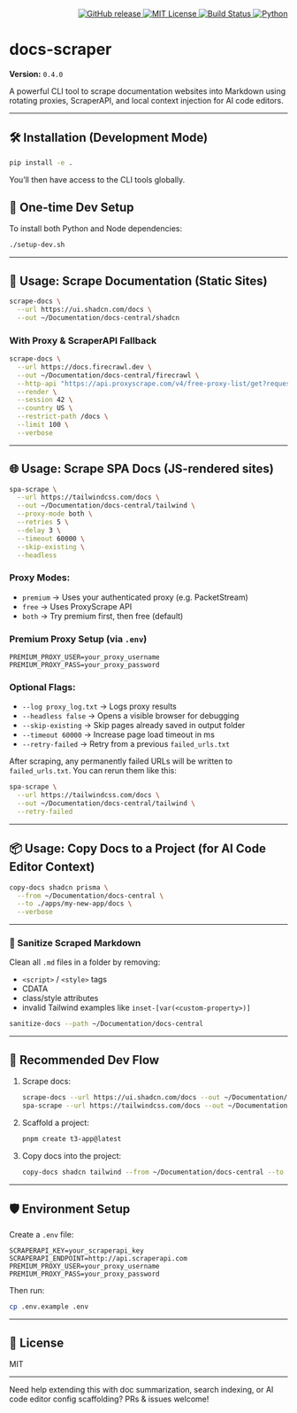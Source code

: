 <p align="right">
  <a href="https://github.com/landonfears/docs-scraper/releases">
    <img alt="GitHub release" src="https://img.shields.io/github/v/release/landonfears/docs-scraper?label=version">
  </a>
  <a href="https://github.com/landonfears/docs-scraper/blob/main/LICENSE">
    <img alt="MIT License" src="https://img.shields.io/github/license/landonfears/docs-scraper">
  </a>
  <a href="https://github.com/landonfears/docs-scraper/actions/workflows/release.yml">
    <img alt="Build Status" src="https://github.com/landonfears/docs-scraper/actions/workflows/release.yml/badge.svg">
  </a>
  <a href="https://www.python.org/downloads/">
    <img alt="Python" src="https://img.shields.io/badge/python-3.7%2B-blue.svg">
  </a>
</p>

# docs-scraper

**Version:** `0.4.0`

A powerful CLI tool to scrape documentation websites into Markdown using rotating proxies, ScraperAPI, and local context injection for AI code editors.

---

## 🛠 Installation (Development Mode)

```bash
pip install -e .
```

You’ll then have access to the CLI tools globally.

## 🧰 One-time Dev Setup

To install both Python and Node dependencies:

```bash
./setup-dev.sh
```

---

## 🚀 Usage: Scrape Documentation (Static Sites)

```bash
scrape-docs \
  --url https://ui.shadcn.com/docs \
  --out ~/Documentation/docs-central/shadcn
```

### With Proxy & ScraperAPI Fallback

```bash
scrape-docs \
  --url https://docs.firecrawl.dev \
  --out ~/Documentation/docs-central/firecrawl \
  --http-api "https://api.proxyscrape.com/v4/free-proxy-list/get?request=display_proxies&proxy_format=protocolipport&format=text" \
  --render \
  --session 42 \
  --country US \
  --restrict-path /docs \
  --limit 100 \
  --verbose
```

---

## 🌐 Usage: Scrape SPA Docs (JS-rendered sites)

```bash
spa-scrape \
  --url https://tailwindcss.com/docs \
  --out ~/Documentation/docs-central/tailwind \
  --proxy-mode both \
  --retries 5 \
  --delay 3 \
  --timeout 60000 \
  --skip-existing \
  --headless
```

### Proxy Modes:

- `premium` → Uses your authenticated proxy (e.g. PacketStream)
- `free` → Uses ProxyScrape API
- `both` → Try premium first, then free (default)

### Premium Proxy Setup (via `.env`)

```env
PREMIUM_PROXY_USER=your_proxy_username
PREMIUM_PROXY_PASS=your_proxy_password
```

### Optional Flags:

- `--log proxy_log.txt` → Logs proxy results
- `--headless false` → Opens a visible browser for debugging
- `--skip-existing` → Skip pages already saved in output folder
- `--timeout 60000` → Increase page load timeout in ms
- `--retry-failed` → Retry from a previous `failed_urls.txt`

After scraping, any permanently failed URLs will be written to `failed_urls.txt`.
You can rerun them like this:

```bash
spa-scrape \
  --url https://tailwindcss.com/docs \
  --out ~/Documentation/docs-central/tailwind \
  --retry-failed
```

---

## 📦 Usage: Copy Docs to a Project (for AI Code Editor Context)

```bash
copy-docs shadcn prisma \
  --from ~/Documentation/docs-central \
  --to ./apps/my-new-app/docs \
  --verbose
```

---

### 🧼 Sanitize Scraped Markdown

Clean all `.md` files in a folder by removing:

- `<script>` / `<style>` tags
- CDATA
- class/style attributes
- invalid Tailwind examples like `inset-[var(<custom-property>)]`

```bash
sanitize-docs --path ~/Documentation/docs-central
```

---

## 🧠 Recommended Dev Flow

1. Scrape docs:

   ```bash
   scrape-docs --url https://ui.shadcn.com/docs --out ~/Documentation/docs-central/shadcn
   spa-scrape --url https://tailwindcss.com/docs --out ~/Documentation/docs-central/tailwind
   ```

2. Scaffold a project:

   ```bash
   pnpm create t3-app@latest
   ```

3. Copy docs into the project:
   ```bash
   copy-docs shadcn tailwind --from ~/Documentation/docs-central --to ./apps/my-app/docs
   ```

---

## 🛡 Environment Setup

Create a `.env` file:

```env
SCRAPERAPI_KEY=your_scraperapi_key
SCRAPERAPI_ENDPOINT=http://api.scraperapi.com
PREMIUM_PROXY_USER=your_proxy_username
PREMIUM_PROXY_PASS=your_proxy_password
```

Then run:

```bash
cp .env.example .env
```

---

## 📄 License

MIT

---

Need help extending this with doc summarization, search indexing, or AI code editor config scaffolding? PRs & issues welcome!

